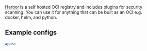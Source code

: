 [Harbor]() is a self hosted OCI registry and includes plugins for security scanning. You can use it for anything that can be built as an OCI e.g. docker, helm, and python.

## Example configs

```yaml
apps:
```
